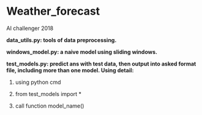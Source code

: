 # Weather_forecast
AI challenger 2018

**data_utils.py: tools of data preprocessing.**

**windows_model.py: a naive model using sliding windows.**

**test_models.py: predict ans with test data, then output into asked format file, including more than one model. Using detail:**

1. using python cmd

2. from test_models import *

3. call function model_name()